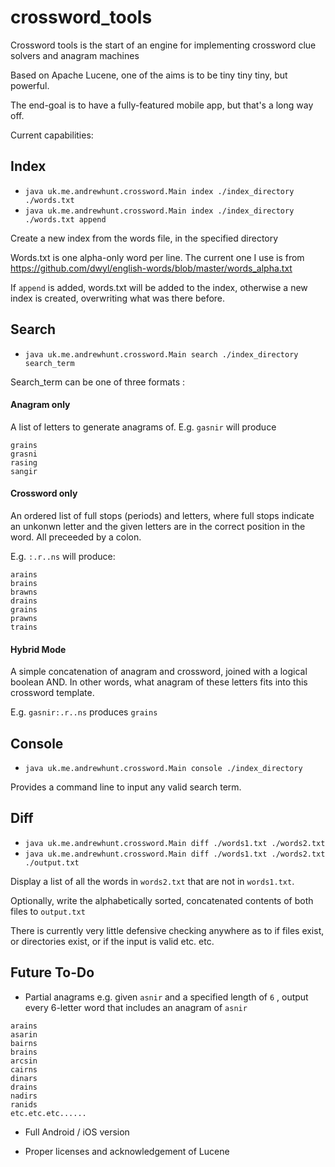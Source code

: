 # crossword_tools

Crossword tools is the start of an engine for implementing crossword clue solvers and anagram machines

Based on Apache Lucene, one of the aims is to be tiny tiny tiny, but powerful.

The end-goal is to have a fully-featured mobile app, but that's a long way off.

Current capabilities:
## Index
- `java uk.me.andrewhunt.crossword.Main index ./index_directory ./words.txt`
- `java uk.me.andrewhunt.crossword.Main index ./index_directory ./words.txt append`

Create a new index from the words file, in the specified directory

Words.txt is one alpha-only word per line. The current one I use is from https://github.com/dwyl/english-words/blob/master/words_alpha.txt

If `append` is added, words.txt will be added to the index, otherwise a new index is created, overwriting what was there before.

## Search
- `java uk.me.andrewhunt.crossword.Main search ./index_directory search_term`

Search_term can be one of three formats :
#### Anagram only
A list of letters to generate anagrams of. 
E.g. `gasnir` will produce
```
grains
grasni
rasing
sangir
```



#### Crossword only
An ordered list of full stops (periods) and letters, where full stops indicate an unkonwn letter and the given letters are in the correct position in the word. All preceeded by a colon.

E.g. `:.r..ns` will produce:
```
arains
brains
brawns
drains
grains
prawns
trains
```

#### Hybrid Mode
A simple concatenation of anagram and crossword, joined with a logical boolean AND. In other words, what anagram of these letters fits into this crossword template.

E.g. `gasnir:.r..ns` produces `grains`


## Console
- `java uk.me.andrewhunt.crossword.Main console ./index_directory`

Provides a command line to input any valid search term.

## Diff
- `java uk.me.andrewhunt.crossword.Main diff ./words1.txt ./words2.txt`
- `java uk.me.andrewhunt.crossword.Main diff ./words1.txt ./words2.txt ./output.txt`

Display a list of all the words in `words2.txt` that are not in `words1.txt`.

Optionally, write the alphabetically sorted, concatenated contents of both files to `output.txt` 



There is currently very little defensive checking anywhere as to if files exist, or directories exist, or if the input is valid etc. etc.

## Future To-Do
- Partial anagrams
e.g. given `asnir` and a specified length of `6` , output every 6-letter word that includes an anagram of `asnir`
```
arains
asarin
bairns
brains
arcsin
cairns
dinars
drains
nadirs
ranids
etc.etc.etc......
```

- Full Android /  iOS version


- Proper licenses and acknowledgement of Lucene